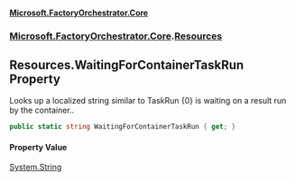 #### [Microsoft.FactoryOrchestrator.Core](./Microsoft-FactoryOrchestrator-Core.md 'Microsoft.FactoryOrchestrator.Core')
### [Microsoft.FactoryOrchestrator.Core](./Microsoft-FactoryOrchestrator-Core.md 'Microsoft.FactoryOrchestrator.Core').[Resources](./Microsoft-FactoryOrchestrator-Core-Resources.md 'Microsoft.FactoryOrchestrator.Core.Resources')
## Resources.WaitingForContainerTaskRun Property
Looks up a localized string similar to TaskRun {0} is waiting on a result run by the container..  
```csharp
public static string WaitingForContainerTaskRun { get; }
```
#### Property Value
[System.String](https://docs.microsoft.com/en-us/dotnet/api/System.String 'System.String')  
